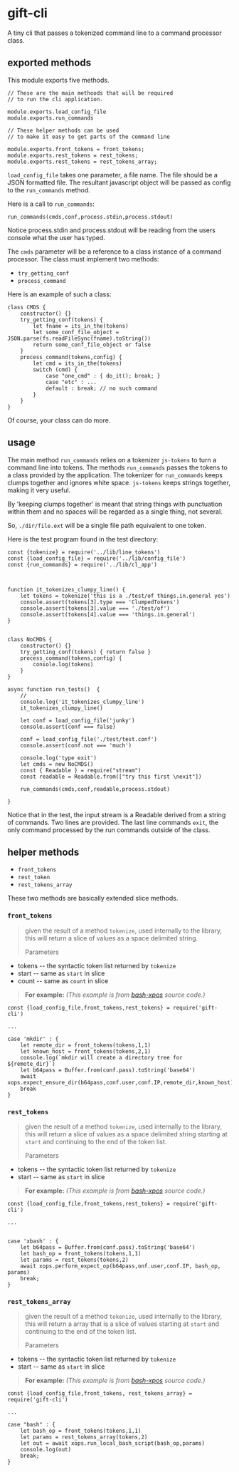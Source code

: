 # gift-cli
 
A tiny cli that passes a tokenized command line to a command processor class.

## exported methods

This module exports five methods.

```
// These are the main methoods that will be required
// to run the cli application.

module.exports.load_config_file
module.exports.run_commands

// These helper methods can be used
// to make it easy to get parts of the command line

module.exports.front_tokens = front_tokens;
module.exports.rest_tokens = rest_tokens;
module.exports.rest_tokens = rest_tokens_array;

```

`load_config_file` takes one parameter, a file name. The file should be a JSON formatted file. The resultant javascript object will be passed as config to the `run_commands` method.

Here is a call to `run_commands`:

`run_commands(cmds,conf,process.stdin,process.stdout)`

Notice process.stdin and process.stdout will be reading from the users console what the user has typed.

The `cmds` parameter will be a reference to a class instance of a command processor. The class must implement two methods:

* `try_getting_conf`
* `process_command`

Here is an example of such a class:

```
class CMDS {
    constructor() {}
    try_getting_conf(tokens) { 
    	let fname = its_in_the(tokens)
    	let some_conf_file_object = JSON.parse(fs.readFileSync(fname).toString())
    	return some_conf_file_object or false 
    }
    process_command(tokens,config) {
        let cmd = its_in_the(tokens)
        switch (cmd) {
        	case "one_cmd" : { do_it(); break; }
        	case "etc" : ...
        	default : break; // no such command
        }
    }
}
```

Of course, your class can do more. 



## usage


The main method `run_commands` relies on a tokenizer `js-tokens` to turn a command line into tokens.
The methods `run_commands` passes the tokens to a class provided by the application. The tokenizer for `run_commands` keeps clumps together and ignores white space. `js-tokens` keeps strings together, making it very useful.

By 'keeping clumps together' is meant that string things with punctuation within them and no spaces will be regarded as a single thing, not several.

So, `./dir/file.ext` will be a single file path equivalent to one token.


Here is the test program found in the test directory:

```
const {tokenize} = require('../lib/line_tokens')
const {load_config_file} = require('../lib/config_file')
const {run_commands} = require('../lib/cl_app')



function it_tokenizes_clumpy_line() {
    let tokens = tokenize('this is a ./test/of things.in.general yes')
    console.assert(tokens[3].type === 'ClumpedTokens')
    console.assert(tokens[3].value === './test/of')
    console.assert(tokens[4].value === 'things.in.general')
}


class NoCMDS {
    constructor() {}
    try_getting_conf(tokens) { return false }
    process_command(tokens,config) {
        console.log(tokens)
    }
}

async function run_tests()  {
    // 
    console.log('it_tokenizes_clumpy_line')
    it_tokenizes_clumpy_line()

    let conf = load_config_file('junky')
    console.assert(conf === false)

    conf = load_config_file('./test/test.conf')
    console.assert(conf.not === 'much')

    console.log('type exit')
    let cmds = new NoCMDS()
    const { Readable } = require("stream")
    const readable = Readable.from(["try this first \nexit"])

    run_commands(cmds,conf,readable,process.stdout)

}

```


Notice that in the test, the input stream is a Readable derived from a string of commands. Two lines are provided. The last line commands `exit`, the only command processed by the run commands outside of the class.


## helper methods

* `front_tokens`
* `rest_token`
* `rest_tokens_array `

These two methods are basically extended slice methods.

### `front_tokens`

> given the result of a method `tokenize`, used internally to the library, this will return a slice of values as a space delimited string.
> 
> Parameters

* tokens -- the syntactic token list returned by `tokenize`
* start -- same as `start` in slice
* count -- same as `count` in slice

> 
> **For example:**  *(This example is from [bash-xpos](https://github.com/copious-world/bash-xops) source code.)*

```
const {load_config_file,front_tokens,rest_tokens} = require('gift-cli')

...

case 'mkdir' : {
    let remote_dir = front_tokens(tokens,1,1)
    let known_host = front_tokens(tokens,2,1)
    console.log(`mkdir will create a directory tree for ${remote_dir}`)
    let b64pass = Buffer.from(conf.pass).toString('base64')
    await xops.expect_ensure_dir(b64pass,conf.user,conf.IP,remote_dir,known_host)
    break
}
```


### `rest_tokens`
> given the result of a method `tokenize`, used internally to the library, this will return a slice of values as a space delimited string starting at `start` and continuing to the end of the token list.
> 
> Parameters

* tokens -- the syntactic token list returned by `tokenize`
* start -- same as `start` in slice

> **For example:**  *(This example is from [bash-xpos](https://github.com/copious-world/bash-xops) source code.)*

```
const {load_config_file,front_tokens,rest_tokens} = require('gift-cli')

...


case 'xbash' : {
    let b64pass = Buffer.from(conf.pass).toString('base64')
    let bash_op = front_tokens(tokens,1,1)
    let params = rest_tokens(tokens,2)
    await xops.perform_expect_op(b64pass,onf.user,conf.IP, bash_op, params)
    break;
}

```



### `rest_tokens_array`
> given the result of a method `tokenize`, used internally to the library, this will return a array that is a slice of values starting at `start` and continuing to the end of the token list.
> 
> Parameters

* tokens -- the syntactic token list returned by `tokenize`
* start -- same as `start` in slice

> **For example:**  *(This example is from [bash-xpos](https://github.com/copious-world/bash-xops) source code.)*

```
const {load_config_file,front_tokens, rest_tokens_array} = require('gift-cli')

...

case "bash" : {
    let bash_op = front_tokens(tokens,1,1)
    let params = rest_tokens_array(tokens,2)
    let out = await xops.run_local_bash_script(bash_op,params)
    console.log(out)
    break;
}

```

